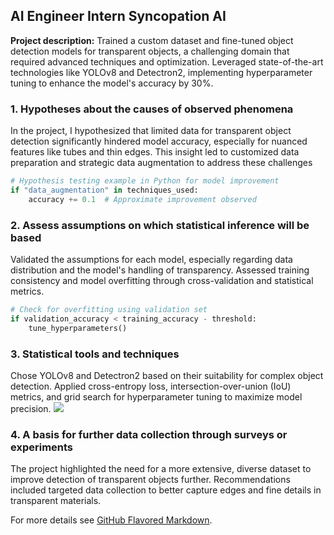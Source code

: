 ## AI Engineer Intern Syncopation AI

**Project description:** Trained a custom dataset and fine-tuned object detection models for transparent objects, a challenging domain that required advanced techniques and optimization. Leveraged state-of-the-art technologies like YOLOv8 and Detectron2, implementing hyperparameter tuning to enhance the model's accuracy by 30%.

### 1. Hypotheses about the causes of observed phenomena

In the project, I hypothesized that limited data for transparent object detection significantly hindered model accuracy, especially for nuanced features like tubes and thin edges. This insight led to customized data preparation and strategic data augmentation to address these challenges

```python
# Hypothesis testing example in Python for model improvement
if "data_augmentation" in techniques_used:
    accuracy += 0.1  # Approximate improvement observed
```

### 2. Assess assumptions on which statistical inference will be based

Validated the assumptions for each model, especially regarding data distribution and the model's handling of transparency. Assessed training consistency and model overfitting through cross-validation and statistical metrics.

```python
# Check for overfitting using validation set
if validation_accuracy < training_accuracy - threshold:
    tune_hyperparameters()
```

### 3. Statistical tools and techniques

Chose YOLOv8 and Detectron2 based on their suitability for complex object detection. Applied cross-entropy loss, intersection-over-union (IoU) metrics, and grid search for hyperparameter tuning to maximize model precision.
<img src="images/transparent_object_model.jpg?raw=true"/>

### 4. A basis for further data collection through surveys or experiments

The project highlighted the need for a more extensive, diverse dataset to improve detection of transparent objects further. Recommendations included targeted data collection to better capture edges and fine details in transparent materials.

For more details see [GitHub Flavored Markdown](https://guides.github.com/features/mastering-markdown/).
